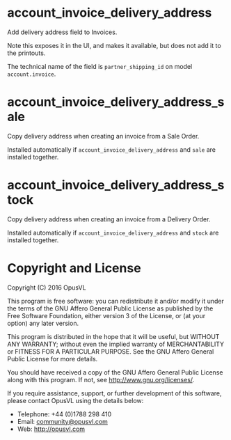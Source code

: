 # account\_invoice\_delivery\_address

Add delivery address field to Invoices.

Note this exposes it in the UI, and makes it available, but does not add it to the printouts.

The technical name of the field is `partner_shipping_id` on model `account.invoice`.

# account\_invoice\_delivery\_address\_sale

Copy delivery address when creating an invoice from a Sale Order.

Installed automatically if `account_invoice_delivery_address` and `sale` are installed together.

# account\_invoice\_delivery\_address\_stock

Copy delivery address when creating an invoice from a Delivery Order.

Installed automatically if `account_invoice_delivery_address` and `stock` are installed together.

# Copyright and License

Copyright (C) 2016 OpusVL

This program is free software: you can redistribute it and/or modify
it under the terms of the GNU Affero General Public License as
published by the Free Software Foundation, either version 3 of the
License, or (at your option) any later version.

This program is distributed in the hope that it will be useful,
but WITHOUT ANY WARRANTY; without even the implied warranty of
MERCHANTABILITY or FITNESS FOR A PARTICULAR PURPOSE.  See the
GNU Affero General Public License for more details.

You should have received a copy of the GNU Affero General Public License
along with this program.  If not, see <http://www.gnu.org/licenses/>.

If you require assistance, support, or further development of this
software, please contact OpusVL using the details below:

* Telephone: +44 (0)1788 298 410
* Email: community@opusvl.com
* Web: http://opusvl.com
